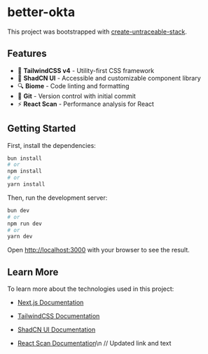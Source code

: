 # better-okta

This project was bootstrapped with [create-untraceable-stack](https://github.com/TheUntraceable/create-untraceable-stack).


## Features

- 🎨 **TailwindCSS v4** - Utility-first CSS framework
- 🧩 **ShadCN UI** - Accessible and customizable component library
- 🔍 **Biome** - Code linting and formatting
- 🔄 **Git** - Version control with initial commit
- ⚡ **React Scan** - Performance analysis for React


## Getting Started

First, install the dependencies:

```bash
bun install
# or
npm install
# or
yarn install
```

Then, run the development server:

```bash
bun dev
# or
npm run dev
# or
yarn dev
```

Open [http://localhost:3000](http://localhost:3000) with your browser to see the result.

## Learn More

To learn more about the technologies used in this project:

- [Next.js Documentation](https://nextjs.org/docs)
- [TailwindCSS Documentation](https://tailwindcss.com/docs)
- [ShadCN UI Documentation](https://ui.shadcn.com)


- [React Scan Documentation](https://github.com/aidenybai/react-scan)\n // Updated link and text
